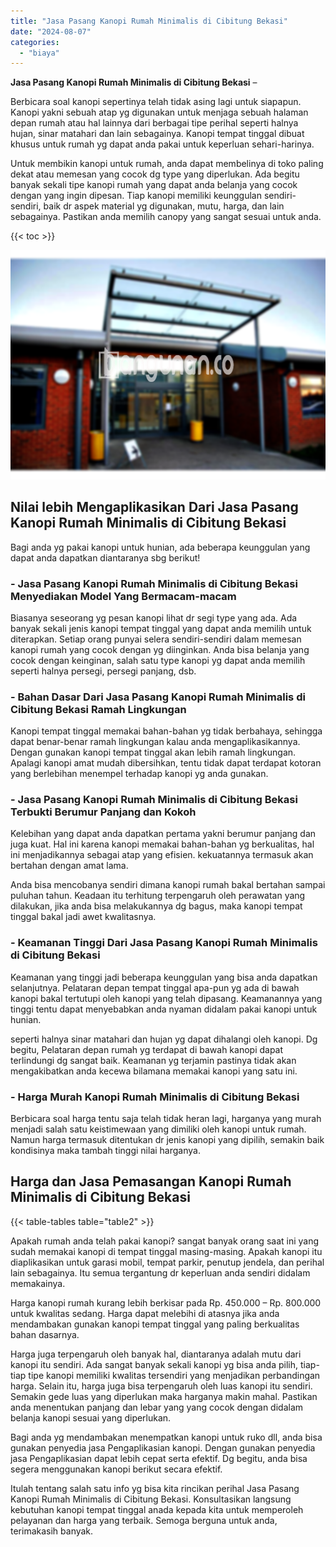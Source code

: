 ```yaml
---
title: "Jasa Pasang Kanopi Rumah Minimalis di Cibitung Bekasi"
date: "2024-08-07"
categories: 
  - "biaya"
---
```


**Jasa Pasang Kanopi Rumah Minimalis di Cibitung Bekasi** –

Berbicara soal kanopi sepertinya telah tidak asing lagi untuk siapapun. Kanopi yakni sebuah atap yg digunakan untuk menjaga sebuah halaman depan rumah atau hal lainnya dari berbagai tipe perihal seperti halnya hujan, sinar matahari dan lain sebagainya. Kanopi tempat tinggal dibuat khusus untuk rumah yg dapat anda pakai untuk keperluan sehari-harinya.

Untuk membikin kanopi untuk rumah, anda dapat membelinya di toko paling dekat atau memesan yang cocok dg type yang diperlukan. Ada begitu banyak sekali tipe kanopi rumah yang dapat anda belanja yang cocok dengan yang ingin dipesan. Tiap kanopi memiliki keunggulan sendiri-sendiri, baik dr aspek material yg digunakan, mutu, harga, dan lain sebagainya. Pastikan anda memilih canopy yang sangat sesuai untuk anda.

{{< toc >}}

![Jasa Pasang Kanopi Rumah Minimalis di Cibitung Bekasi](/images/harga-kanopi-minimalis-39.png)

## Nilai lebih Mengaplikasikan Dari Jasa Pasang Kanopi Rumah Minimalis di Cibitung Bekasi

Bagi anda yg pakai kanopi untuk hunian, ada beberapa keunggulan yang dapat anda dapatkan diantaranya sbg berikut!

### \- Jasa Pasang Kanopi Rumah Minimalis di Cibitung Bekasi Menyediakan Model Yang Bermacam-macam

Biasanya seseorang yg pesan kanopi lihat dr segi type yang ada. Ada banyak sekali jenis kanopi tempat tinggal yang dapat anda memilih untuk diterapkan. Setiap orang punyai selera sendiri-sendiri dalam memesan kanopi rumah yang cocok dengan yg diinginkan. Anda bisa belanja yang cocok dengan keinginan, salah satu type kanopi yg dapat anda memilih seperti halnya persegi, persegi panjang, dsb.

### \- Bahan Dasar Dari Jasa Pasang Kanopi Rumah Minimalis di Cibitung Bekasi Ramah Lingkungan

Kanopi tempat tinggal memakai bahan-bahan yg tidak berbahaya, sehingga dapat benar-benar ramah lingkungan kalau anda mengaplikasikannya. Dengan gunakan kanopi tempat tinggal akan lebih ramah lingkungan. Apalagi kanopi amat mudah dibersihkan, tentu tidak dapat terdapat kotoran yang berlebihan menempel terhadap kanopi yg anda gunakan.

### \- Jasa Pasang Kanopi Rumah Minimalis di Cibitung Bekasi Terbukti Berumur Panjang dan Kokoh

Kelebihan yang dapat anda dapatkan pertama yakni berumur panjang dan juga kuat. Hal ini karena kanopi memakai bahan-bahan yg berkualitas, hal ini menjadikannya sebagai atap yang efisien. kekuatannya termasuk akan bertahan dengan amat lama.

Anda bisa mencobanya sendiri dimana kanopi rumah bakal bertahan sampai puluhan tahun. Keadaan itu terhitung terpengaruh oleh perawatan yang dilakukan, jika anda bisa melakukannya dg bagus, maka kanopi tempat tinggal bakal jadi awet kwalitasnya.

### \- Keamanan Tinggi Dari Jasa Pasang Kanopi Rumah Minimalis di Cibitung Bekasi

Keamanan yang tinggi jadi beberapa keunggulan yang bisa anda dapatkan selanjutnya. Pelataran depan tempat tinggal apa-pun yg ada di bawah kanopi bakal tertutupi oleh kanopi yang telah dipasang. Keamanannya yang tinggi tentu dapat menyebabkan anda nyaman didalam pakai kanopi untuk hunian.

seperti halnya sinar matahari dan hujan yg dapat dihalangi oleh kanopi. Dg begitu, Pelataran depan rumah yg terdapat di bawah kanopi dapat terlindungi dg sangat baik. Keamanan yg terjamin pastinya tidak akan mengakibatkan anda kecewa bilamana memakai kanopi yang satu ini.

### \- Harga Murah Kanopi Rumah Minimalis di Cibitung Bekasi

Berbicara soal harga tentu saja telah tidak heran lagi, harganya yang murah menjadi salah satu keistimewaan yang dimiliki oleh kanopi untuk rumah. Namun harga termasuk ditentukan dr jenis kanopi yang dipilih, semakin baik kondisinya maka tambah tinggi nilai harganya.

## Harga dan Jasa Pemasangan Kanopi Rumah Minimalis di Cibitung Bekasi

{{< table-tables table="table2" >}}

Apakah rumah anda telah pakai kanopi? sangat banyak orang saat ini yang sudah memakai kanopi di tempat tinggal masing-masing. Apakah kanopi itu diaplikasikan untuk garasi mobil, tempat parkir, penutup jendela, dan perihal lain sebagainya. Itu semua tergantung dr keperluan anda sendiri didalam memakainya.

Harga kanopi rumah kurang lebih berkisar pada Rp. 450.000 – Rp. 800.000 untuk kwalitas sedang. Harga dapat melebihi di atasnya jika anda mendambakan gunakan kanopi tempat tinggal yang paling berkualitas bahan dasarnya.

Harga juga terpengaruh oleh banyak hal, diantaranya adalah mutu dari kanopi itu sendiri. Ada sangat banyak sekali kanopi yg bisa anda pilih, tiap-tiap tipe kanopi memiliki kwalitas tersendiri yang menjadikan perbandingan harga. Selain itu, harga juga bisa terpengaruh oleh luas kanopi itu sendiri. Semakin gede luas yang diperlukan maka harganya makin mahal. Pastikan anda menentukan panjang dan lebar yang yang cocok dengan didalam belanja kanopi sesuai yang diperlukan.

Bagi anda yg mendambakan menempatkan kanopi untuk ruko dll, anda bisa gunakan penyedia jasa Pengaplikasian kanopi. Dengan gunakan penyedia jasa Pengaplikasian dapat lebih cepat serta efektif. Dg begitu, anda bisa segera menggunakan kanopi berikut secara efektif.

Itulah tentang salah satu info yg bisa kita rincikan perihal Jasa Pasang Kanopi Rumah Minimalis di Cibitung Bekasi. Konsultasikan langsung kebutuhan kanopi tempat tinggal anada kepada kita untuk memperoleh pelayanan dan harga yang terbaik. Semoga berguna untuk anda, terimakasih banyak.
